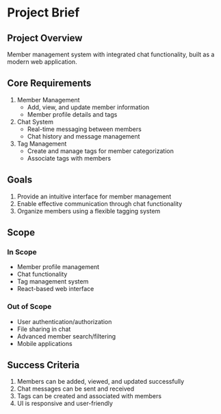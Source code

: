 # Project Brief

## Project Overview
Member management system with integrated chat functionality, built as a modern web application.

## Core Requirements
1. Member Management
   - Add, view, and update member information
   - Member profile details and tags
2. Chat System
   - Real-time messaging between members
   - Chat history and message management
3. Tag Management
   - Create and manage tags for member categorization
   - Associate tags with members

## Goals
1. Provide an intuitive interface for member management
2. Enable effective communication through chat functionality
3. Organize members using a flexible tagging system

## Scope
### In Scope
- Member profile management
- Chat functionality
- Tag management system
- React-based web interface

### Out of Scope
- User authentication/authorization
- File sharing in chat
- Advanced member search/filtering
- Mobile applications

## Success Criteria
1. Members can be added, viewed, and updated successfully
2. Chat messages can be sent and received
3. Tags can be created and associated with members
4. UI is responsive and user-friendly
